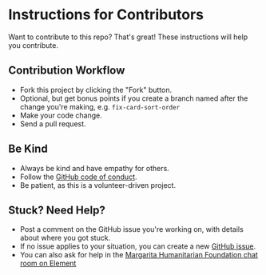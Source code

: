 # Instructions for Contributors

Want to contribute to this repo? That's great! These instructions will help you contribute.

## Contribution Workflow

* Fork this project by clicking the "Fork" button.
* Optional, but get bonus points if you create a branch named after the change you're making, e.g. `fix-card-sort-order`
* Make your code change.
* Send a pull request. 

## Be Kind

* Always be kind and have empathy for others. 
* Follow the [GitHub code of conduct](https://github.com/github/docs/blob/main/CODE_OF_CONDUCT.md).
* Be patient, as this is a volunteer-driven project.


## Stuck? Need Help?

* Post a comment on the GitHub issue you're working on, with details about where you got stuck.
* If no issue applies to your situation, you can create a new [GitHub issue](https://github.com/margaritahumanitarian/helpafamily/issues).
* You can also ask for help in the [Margarita Humanitarian Foundation chat room on Element](https://app.element.io/#/room/#mhf:matrix.org)
